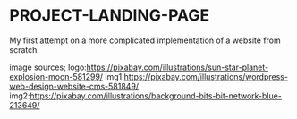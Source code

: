 # PROJECT-LANDING-PAGE
My first attempt on a more complicated implementation of a website from scratch.

image sources;
logo:https://pixabay.com/illustrations/sun-star-planet-explosion-moon-581299/
img1:https://pixabay.com/illustrations/wordpress-web-design-website-cms-581849/
img2:https://pixabay.com/illustrations/background-bits-bit-network-blue-213649/